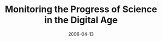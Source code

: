 ---
date: 2006-04-13
title: Monitoring the Progress of Science in the Digital Age
source: Focus 580 with David Inge on WILL AM
sourceUrl: http://www.will.uiuc.edu/media/focus060413b.mp3
---